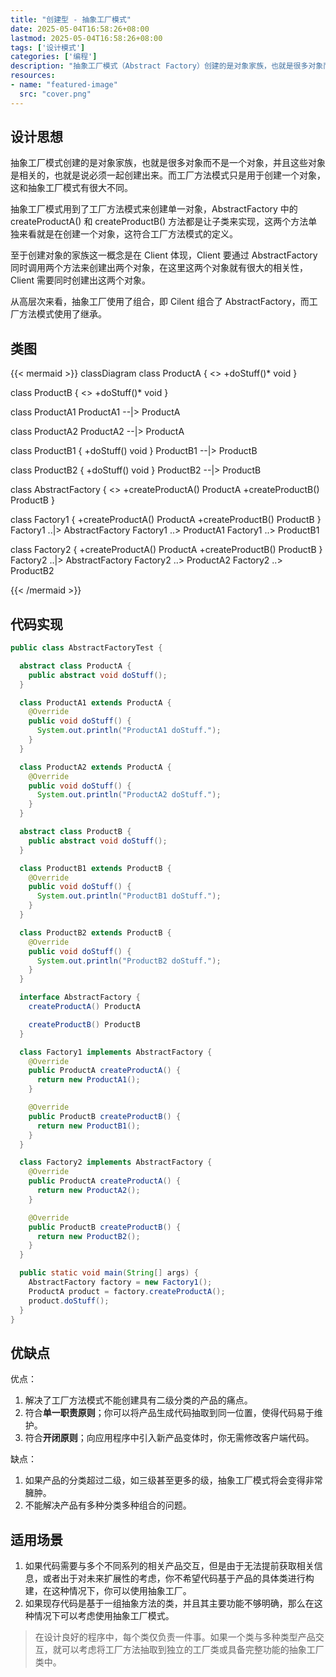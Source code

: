 ```yaml
---
title: "创建型 - 抽象工厂模式"
date: 2025-05-04T16:58:26+08:00
lastmod: 2025-05-04T16:58:26+08:00
tags: ['设计模式']
categories: ['编程']
description: "抽象工厂模式（Abstract Factory）创建的是对象家族，也就是很多对象而不是一个对象，并且这些对象是相关的，也就是说必须一起创建出来。而工厂方法模式只是用于创建一个对象，这和抽象工厂模式有很大不同。"
resources:
- name: "featured-image"
  src: "cover.png"
---
```

<!--more-->
## 设计思想
抽象工厂模式创建的是对象家族，也就是很多对象而不是一个对象，并且这些对象是相关的，也就是说必须一起创建出来。而工厂方法模式只是用于创建一个对象，这和抽象工厂模式有很大不同。

抽象工厂模式用到了工厂方法模式来创建单一对象，AbstractFactory 中的 createProductA() 和 createProductB() 方法都是让子类来实现，这两个方法单独来看就是在创建一个对象，这符合工厂方法模式的定义。

至于创建对象的家族这一概念是在 Client 体现，Client 要通过 AbstractFactory 同时调用两个方法来创建出两个对象，在这里这两个对象就有很大的相关性，Client 需要同时创建出这两个对象。

从高层次来看，抽象工厂使用了组合，即 Cilent 组合了 AbstractFactory，而工厂方法模式使用了继承。

## 类图
{{< mermaid >}}
classDiagram
  class ProductA {
    <<abstract>>
    +doStuff()* void
  }

  class ProductB {
    <<abstract>>
    +doStuff()* void
  }

  class ProductA1
  ProductA1 --|> ProductA

  class ProductA2
  ProductA2 --|> ProductA

  class ProductB1 {
    +doStuff() void
  }
  ProductB1 --|> ProductB

  class ProductB2 {
    +doStuff() void
  }
  ProductB2 --|> ProductB

  class AbstractFactory {
    <<interface>>
    +createProductA() ProductA
    +createProductB() ProductB
  }

  class Factory1 {
    +createProductA() ProductA
    +createProductB() ProductB
  }
  Factory1 ..|> AbstractFactory
  Factory1 ..> ProductA1
  Factory1 ..> ProductB1

  class Factory2 {
    +createProductA() ProductA
    +createProductB() ProductB
  }
  Factory2 ..|> AbstractFactory
  Factory2 ..> ProductA2
  Factory2 ..> ProductB2

{{< /mermaid >}}

## 代码实现
```java
public class AbstractFactoryTest {

  abstract class ProductA {
    public abstract void doStuff();
  }

  class ProductA1 extends ProductA {
    @Override
    public void doStuff() {
      System.out.println("ProductA1 doStuff.");
    }
  }

  class ProductA2 extends ProductA {
    @Override
    public void doStuff() {
      System.out.println("ProductA2 doStuff.");
    }
  }

  abstract class ProductB {
    public abstract void doStuff();
  }

  class ProductB1 extends ProductB {
    @Override
    public void doStuff() {
      System.out.println("ProductB1 doStuff.");
    }
  }

  class ProductB2 extends ProductB {
    @Override
    public void doStuff() {
      System.out.println("ProductB2 doStuff.");
    }
  }

  interface AbstractFactory {
    createProductA() ProductA

    createProductB() ProductB
  }

  class Factory1 implements AbstractFactory {
    @Override
    public ProductA createProductA() {
      return new ProductA1();
    }

    @Override
    public ProductB createProductB() {
      return new ProductB1();
    }
  }

  class Factory2 implements AbstractFactory {
    @Override
    public ProductA createProductA() {
      return new ProductA2();
    }

    @Override
    public ProductB createProductB() {
      return new ProductB2();
    }
  }

  public static void main(String[] args) {
    AbstractFactory factory = new Factory1();
    ProductA product = factory.createProductA();
    product.doStuff();
  }
}
```

## 优缺点
优点：
1. 解决了工厂方法模式不能创建具有二级分类的产品的痛点。
2. 符合**单一职责原则**；你可以将产品生成代码抽取到同一位置，使得代码易于维护。
3. 符合**开闭原则**；向应用程序中引入新产品变体时，你无需修改客户端代码。

缺点：
1. 如果产品的分类超过二级，如三级甚至更多的级，抽象工厂模式将会变得非常臃肿。
2. 不能解决产品有多种分类多种组合的问题。

## 适用场景
1. 如果代码需要与多个不同系列的相关产品交互，但是由于无法提前获取相关信息，或者出于对未来扩展性的考虑，你不希望代码基于产品的具体类进行构建，在这种情况下，你可以使用抽象工厂。
2. 如果现存代码是基于一组抽象方法的类，并且其主要功能不够明确，那么在这种情况下可以考虑使用抽象工厂模式。

> 在设计良好的程序中，每个类仅负责一件事。如果一个类与多种类型产品交互，就可以考虑将工厂方法抽取到独立的工厂类或具备完整功能的抽象工厂类中。
